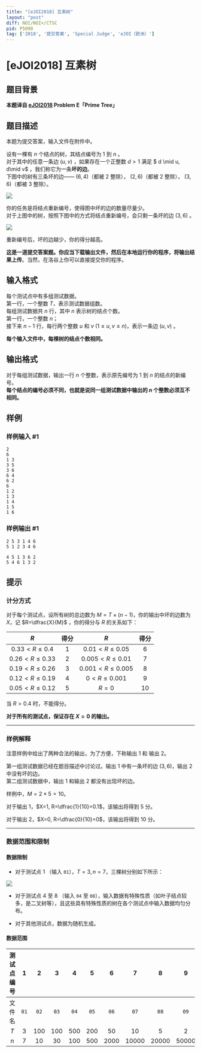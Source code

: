 ```yaml
---
title: "[eJOI2018] 互素树"
layout: "post"
diff: NOI/NOI+/CTSC
pid: P5090
tag: ['2018', '提交答案', 'Special Judge', 'eJOI（欧洲）']
---
```

# [eJOI2018] 互素树
## 题目背景

**本题译自 [eJOI2018](http://ejoi2018.org/) Problem E「Prime Tree」**


## 题目描述

本题为提交答案，输入文件在附件中。

设有一棵有 $n$ 个结点的树，其结点编号为 $1$ 到 $n$ 。  
对于其中的任意一条边 $(u, v)$ ，如果存在一个正整数 $d>1$ 满足 $ d \mid u, d\mid v$ ，我们称它为一条**坏的边**。  
下图中的树有三条坏的边—— $(6, 4)$（都被 $2$ 整除）， $(2, 6)$（都被 $2$ 整除）， $(3, 6)$（都被 $3$ 整除）。

![](https://i.loli.net/2018/08/17/5b7633a4ceb38.png)

你的任务是将结点重新编号，使得图中坏的边的数量尽量少。  
对于上图中的树，按照下图中的方式将结点重新编号，会只剩一条坏的边 $(3, 6)$ 。

![](https://i.loli.net/2018/08/17/5b7633a4cfebf.png)

重新编号后，坏的边越少，你的得分越高。

**这是一道提交答案题。你应当下载输出文件，然后在本地运行你的程序，将输出结果上传**。当然，在洛谷上你可以直接提交你的程序。
## 输入格式

每个测试点中有多组测试数据。  
第一行，一个整数 $T$，表示测试数据组数。  
每组测试数据共 $n$ 行，其中 $n$ 表示树的结点个数。  
第一行，一个整数 $n$；  
接下来 $n-1$ 行，每行两个整数 $u$ 和 $v\ ( 1 \le u, v \le n)$，表示一条边 $(u,v)$ 。

**每个输入文件中，每棵树的结点个数相同。**
## 输出格式

对于每组测试数据，输出一行 $n$ 个整数，表示原先编号为 $1$ 到 $n$ 的结点的新编号。   
**每个结点的编号必须不同，也就是说同一组测试数据中输出的 $n$ 个整数必须互不相同。**
## 样例

### 样例输入 #1
```
2
6
1 3
3 5
3 6
6 4
6 2
6
1 2
1 3
1 4
1 5
1 6
```
### 样例输出 #1
```
2 5 3 1 4 6
5 1 2 3 4 6

4 5 1 3 6 2 
5 4 6 1 3 2
```
## 提示

### 计分方式
对于每个测试点，设所有树的总边数为 $M=T \times (n-1)$，你的输出中坏的边数为 $X$，记 $R=\dfrac{X}{M}$ ，你的得分与 $R$ 的关系如下：

|$R$|得分|$R$|得分|
|:-:|:-:|:-:|:-:|
|$0.33 < R \le 0.4$|$1$|$0.01 < R \le 0.05$|$6$|
|$0.26 < R \le 0.33$|$2$|$0.005 < R \le 0.01$|$7$|
|$0.19 < R \le 0.26$|$3$|$0.001 < R \le 0.005$|$8$|
|$0.12 < R \le 0.19$|$4$|$0  < R \le 0.001$|$9$|
|$0.05 < R \le 0.12$|$5$|$R=0$|$10$|

当 $R > 0.4$ 时，不能得分。

**对于所有的测试点，保证存在 $X=0$ 的输出。**

---

### 样例解释
注意样例中给出了两种合法的输出，为了方便，下称输出 1 和 输出 2。

第一组测试数据已经在题目描述中讨论过。输出 1 中有一条坏的边 $(3, 6)$，输出 2 中没有坏的边。  
第二组测试数据中，输出 1 和输出 2 都没有出现坏的边。

样例中，$M=2 \times 5=10$。  

对于输出 1，$X=1, R=\dfrac{1}{10}=0.1$，该输出将得到 $5$ 分。

对于输出 2，$X=0, R=\dfrac{0}{10}=0$，该输出将得到 $10$ 分。

---

### 数据范围和限制

#### 数据限制
- 对于测试点 1 （输入 `01`），$T=3, n=7$，三棵树分别如下所示：

![](https://i.loli.net/2018/08/17/5b765edf30647.png)

- 对于测试点 4 至 8 （输入 `04` 至 `08`），输入数据有特殊性质（如叶子结点较多，是二叉树等），且这些具有特殊性质的树在各个测试点中输入数据均匀分布。

- 对于其他测试点，数据为随机生成。  

#### 数据范围

|测试点编号|1|2|3|4|5|6|7|8|9|10|
|:-:|:-:|:-:|:-:|:-:|:-:|:-:|:-:|:-:|:-:|:-:|
|文件名|`01`|`02`|`03`|`04`|`05`|`06`|`07`|`08`|`09`|`10`|
|$T$|$3$|$100$|$100$|$500$|$200$|$50$|$10$|$5$|$2$|$1$|
|$n$|$7$|$10$|$30$|$100$|$500$|$2000$|$10000$|$20000$|$50000$|$100000$|
